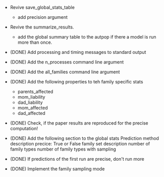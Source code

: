
* Revive save_global_stats_table
    * add precision argument

* Revive the summarize_results.
    * add the global summary table to the autpop if there a model 
    is run more than once.

* (DONE) Add processing and timing messages to standard output

* (DONE) Add the n_processes command line argument
* (DONE) Add the all_families command line argument

* (DONE) Add the following properties to teh family specific stats
    * parents_affected
    * mom_liability
    * dad_liability
    * mom_affected
    * dad_affected

* (DONE) Check, if the paper results are reproduced 
for the precise computation!


* (DONE) Add the following section to the global stats
    Prediction method description
        precice: True or False
        family set description
        number of family types
        number of family types with sampling

* (DONE) If predictions of the first run are precise, don't run more

* (DONE) Implement the family sampling mode